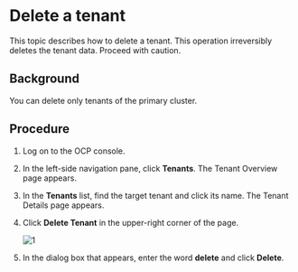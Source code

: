 # Delete a tenant

This topic describes how to delete a tenant. This operation irreversibly deletes the tenant data. Proceed with caution.

## Background

You can delete only tenants of the primary cluster.

## Procedure

1. Log on to the OCP console.

2. In the left-side navigation pane, click **Tenants**. The Tenant Overview page appears.

3. In the **Tenants** list, find the target tenant and click its name. The Tenant Details page appears.

4. Click **Delete Tenant** in the upper-right corner of the page.

   ![1](https://obbusiness-private.oss-cn-shanghai.aliyuncs.com/doc/img/ocp/%E5%88%A0%E9%99%A4%E7%A7%9F%E6%88%B7-1.png)

5. In the dialog box that appears, enter the word **delete** and click **Delete**.

